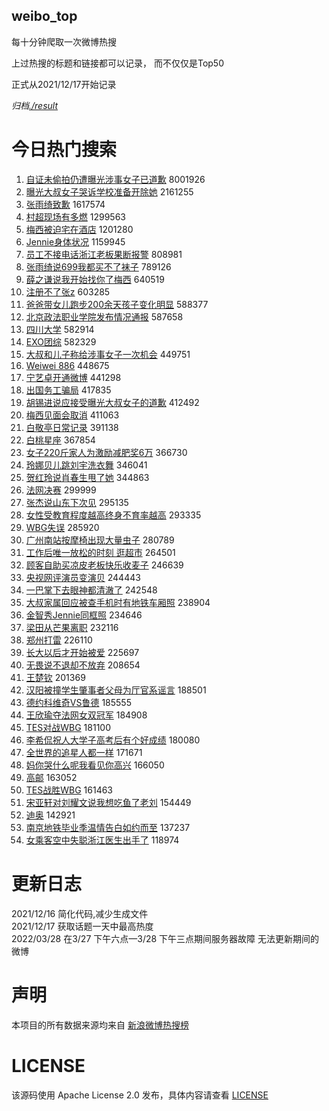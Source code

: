 weibo_top  
---
每十分钟爬取一次微博热搜  

上过热搜的标题和链接都可以记录， 而不仅仅是Top50

正式从2021/12/17开始记录  

*归档[./result](./result/)*

# 今日热门搜索  
1. [自证未偷拍仍遭曝光涉事女子已道歉](https://s.weibo.com//weibo?q=%23%E8%87%AA%E8%AF%81%E6%9C%AA%E5%81%B7%E6%8B%8D%E4%BB%8D%E9%81%AD%E6%9B%9D%E5%85%89%E6%B6%89%E4%BA%8B%E5%A5%B3%E5%AD%90%E5%B7%B2%E9%81%93%E6%AD%89%23&t=31&band_rank=1&Refer=top) 8001926
2. [曝光大叔女子哭诉学校准备开除她](https://s.weibo.com//weibo?q=%23%E6%9B%9D%E5%85%89%E5%A4%A7%E5%8F%94%E5%A5%B3%E5%AD%90%E5%93%AD%E8%AF%89%E5%AD%A6%E6%A0%A1%E5%87%86%E5%A4%87%E5%BC%80%E9%99%A4%E5%A5%B9%23&t=31&band_rank=1&Refer=top) 2161255
3. [张雨绮致歉](https://s.weibo.com//weibo?q=%E5%BC%A0%E9%9B%A8%E7%BB%AE%E8%87%B4%E6%AD%89&t=31&band_rank=1&Refer=top) 1617574
4. [村超现场有多燃](https://s.weibo.com//weibo?q=%23%E6%9D%91%E8%B6%85%E7%8E%B0%E5%9C%BA%E6%9C%89%E5%A4%9A%E7%87%83%23&t=31&band_rank=3&Refer=top) 1299563
5. [梅西被迫宅在酒店](https://s.weibo.com//weibo?q=%23%E6%A2%85%E8%A5%BF%E8%A2%AB%E8%BF%AB%E5%AE%85%E5%9C%A8%E9%85%92%E5%BA%97%23&t=31&band_rank=4&Refer=top) 1201280
6. [Jennie身体状况](https://s.weibo.com//weibo?q=%23Jennie%E8%BA%AB%E4%BD%93%E7%8A%B6%E5%86%B5%23&t=31&band_rank=5&Refer=top) 1159945
7. [员工不接电话浙江老板果断报警](https://s.weibo.com//weibo?q=%23%E5%91%98%E5%B7%A5%E4%B8%8D%E6%8E%A5%E7%94%B5%E8%AF%9D%E6%B5%99%E6%B1%9F%E8%80%81%E6%9D%BF%E6%9E%9C%E6%96%AD%E6%8A%A5%E8%AD%A6%23&t=31&band_rank=7&Refer=top) 808981
8. [张雨绮说699我都买不了袜子](https://s.weibo.com//weibo?q=%23%E5%BC%A0%E9%9B%A8%E7%BB%AE%E8%AF%B4699%E6%88%91%E9%83%BD%E4%B9%B0%E4%B8%8D%E4%BA%86%E8%A2%9C%E5%AD%90%23&t=31&band_rank=5&Refer=top) 789126
9. [薛之谦说我开始找你了梅西](https://s.weibo.com//weibo?q=%23%E8%96%9B%E4%B9%8B%E8%B0%A6%E8%AF%B4%E6%88%91%E5%BC%80%E5%A7%8B%E6%89%BE%E4%BD%A0%E4%BA%86%E6%A2%85%E8%A5%BF%23&t=31&band_rank=8&Refer=top) 640519
10. [注册不了张z](https://s.weibo.com//weibo?q=%23%E6%B3%A8%E5%86%8C%E4%B8%8D%E4%BA%86%E5%BC%A0z%23&t=31&band_rank=11&Refer=top) 603285
11. [爸爸带女儿跑步200余天孩子变化明显](https://s.weibo.com//weibo?q=%23%E7%88%B8%E7%88%B8%E5%B8%A6%E5%A5%B3%E5%84%BF%E8%B7%91%E6%AD%A5200%E4%BD%99%E5%A4%A9%E5%AD%A9%E5%AD%90%E5%8F%98%E5%8C%96%E6%98%8E%E6%98%BE%23&t=31&band_rank=9&Refer=top) 588377
12. [北京政法职业学院发布情况通报](https://s.weibo.com//weibo?q=%23%E5%8C%97%E4%BA%AC%E6%94%BF%E6%B3%95%E8%81%8C%E4%B8%9A%E5%AD%A6%E9%99%A2%E5%8F%91%E5%B8%83%E6%83%85%E5%86%B5%E9%80%9A%E6%8A%A5%23&t=31&band_rank=12&Refer=top) 587658
13. [四川大学](https://s.weibo.com//weibo?q=%E5%9B%9B%E5%B7%9D%E5%A4%A7%E5%AD%A6&t=31&band_rank=13&Refer=top) 582914
14. [EXO团综](https://s.weibo.com//weibo?q=EXO%E5%9B%A2%E7%BB%BC&t=31&band_rank=9&Refer=top) 582329
15. [大叔和儿子称给涉事女子一次机会](https://s.weibo.com//weibo?q=%23%E5%A4%A7%E5%8F%94%E5%92%8C%E5%84%BF%E5%AD%90%E7%A7%B0%E7%BB%99%E6%B6%89%E4%BA%8B%E5%A5%B3%E5%AD%90%E4%B8%80%E6%AC%A1%E6%9C%BA%E4%BC%9A%23&t=31&band_rank=16&Refer=top) 449751
16. [Weiwei 886](https://s.weibo.com//weibo?q=Weiwei%20886&t=31&band_rank=13&Refer=top) 448675
17. [宁艺卓开通微博](https://s.weibo.com//weibo?q=%23%E5%AE%81%E8%89%BA%E5%8D%93%E5%BC%80%E9%80%9A%E5%BE%AE%E5%8D%9A%23&t=31&band_rank=16&Refer=top) 441298
18. [出国务工骗局](https://s.weibo.com//weibo?q=%23%E5%87%BA%E5%9B%BD%E5%8A%A1%E5%B7%A5%E9%AA%97%E5%B1%80%23&t=31&band_rank=15&Refer=top) 417835
19. [胡锡进说应接受曝光大叔女子的道歉](https://s.weibo.com//weibo?q=%23%E8%83%A1%E9%94%A1%E8%BF%9B%E8%AF%B4%E5%BA%94%E6%8E%A5%E5%8F%97%E6%9B%9D%E5%85%89%E5%A4%A7%E5%8F%94%E5%A5%B3%E5%AD%90%E7%9A%84%E9%81%93%E6%AD%89%23&t=31&band_rank=16&Refer=top) 412492
20. [梅西见面会取消](https://s.weibo.com//weibo?q=%23%E6%A2%85%E8%A5%BF%E8%A7%81%E9%9D%A2%E4%BC%9A%E5%8F%96%E6%B6%88%23&t=31&band_rank=12&Refer=top) 411063
21. [白敬亭日常记录](https://s.weibo.com//weibo?q=%E7%99%BD%E6%95%AC%E4%BA%AD%E6%97%A5%E5%B8%B8%E8%AE%B0%E5%BD%95&t=31&band_rank=15&Refer=top) 391138
22. [白桃星座](https://s.weibo.com//weibo?q=%E7%99%BD%E6%A1%83%E6%98%9F%E5%BA%A7&t=31&band_rank=19&Refer=top) 367854
23. [女子220斤家人为激励减肥奖6万](https://s.weibo.com//weibo?q=%23%E5%A5%B3%E5%AD%90220%E6%96%A4%E5%AE%B6%E4%BA%BA%E4%B8%BA%E6%BF%80%E5%8A%B1%E5%87%8F%E8%82%A5%E5%A5%966%E4%B8%87%23&t=31&band_rank=19&Refer=top) 366730
24. [玲娜贝儿跳刘宇洗衣舞](https://s.weibo.com//weibo?q=%23%E7%8E%B2%E5%A8%9C%E8%B4%9D%E5%84%BF%E8%B7%B3%E5%88%98%E5%AE%87%E6%B4%97%E8%A1%A3%E8%88%9E%23&t=31&band_rank=23&Refer=top) 346041
25. [贺红玲说肖春生甩了她](https://s.weibo.com//weibo?q=%23%E8%B4%BA%E7%BA%A2%E7%8E%B2%E8%AF%B4%E8%82%96%E6%98%A5%E7%94%9F%E7%94%A9%E4%BA%86%E5%A5%B9%23&t=31&band_rank=21&Refer=top) 344863
26. [法网决赛](https://s.weibo.com//weibo?q=%E6%B3%95%E7%BD%91%E5%86%B3%E8%B5%9B&t=31&band_rank=25&Refer=top) 299999
27. [张杰说山东下次见](https://s.weibo.com//weibo?q=%23%E5%BC%A0%E6%9D%B0%E8%AF%B4%E5%B1%B1%E4%B8%9C%E4%B8%8B%E6%AC%A1%E8%A7%81%23&t=31&band_rank=21&Refer=top) 295135
28. [女性受教育程度越高终身不育率越高](https://s.weibo.com//weibo?q=%23%E5%A5%B3%E6%80%A7%E5%8F%97%E6%95%99%E8%82%B2%E7%A8%8B%E5%BA%A6%E8%B6%8A%E9%AB%98%E7%BB%88%E8%BA%AB%E4%B8%8D%E8%82%B2%E7%8E%87%E8%B6%8A%E9%AB%98%23&t=31&band_rank=26&Refer=top) 293335
29. [WBG失误](https://s.weibo.com//weibo?q=%23WBG%E5%A4%B1%E8%AF%AF%23&t=31&band_rank=28&Refer=top) 285920
30. [广州南站按摩椅出现大量虫子](https://s.weibo.com//weibo?q=%23%E5%B9%BF%E5%B7%9E%E5%8D%97%E7%AB%99%E6%8C%89%E6%91%A9%E6%A4%85%E5%87%BA%E7%8E%B0%E5%A4%A7%E9%87%8F%E8%99%AB%E5%AD%90%23&t=31&band_rank=22&Refer=top) 280789
31. [工作后唯一放松的时刻 逛超市](https://s.weibo.com//weibo?q=%E5%B7%A5%E4%BD%9C%E5%90%8E%E5%94%AF%E4%B8%80%E6%94%BE%E6%9D%BE%E7%9A%84%E6%97%B6%E5%88%BB%20%E9%80%9B%E8%B6%85%E5%B8%82&t=31&band_rank=30&Refer=top) 264501
32. [顾客自助买凉皮老板快乐收麦子](https://s.weibo.com//weibo?q=%23%E9%A1%BE%E5%AE%A2%E8%87%AA%E5%8A%A9%E4%B9%B0%E5%87%89%E7%9A%AE%E8%80%81%E6%9D%BF%E5%BF%AB%E4%B9%90%E6%94%B6%E9%BA%A6%E5%AD%90%23&t=31&band_rank=29&Refer=top) 246639
33. [央视网评演员变演贝](https://s.weibo.com//weibo?q=%23%E5%A4%AE%E8%A7%86%E7%BD%91%E8%AF%84%E6%BC%94%E5%91%98%E5%8F%98%E6%BC%94%E8%B4%9D%23&t=31&band_rank=30&Refer=top) 244443
34. [一巴掌下去眼神都清澈了](https://s.weibo.com//weibo?q=%E4%B8%80%E5%B7%B4%E6%8E%8C%E4%B8%8B%E5%8E%BB%E7%9C%BC%E7%A5%9E%E9%83%BD%E6%B8%85%E6%BE%88%E4%BA%86&t=31&band_rank=35&Refer=top) 242548
35. [大叔家属回应被查手机时有地铁车厢照](https://s.weibo.com//weibo?q=%23%E5%A4%A7%E5%8F%94%E5%AE%B6%E5%B1%9E%E5%9B%9E%E5%BA%94%E8%A2%AB%E6%9F%A5%E6%89%8B%E6%9C%BA%E6%97%B6%E6%9C%89%E5%9C%B0%E9%93%81%E8%BD%A6%E5%8E%A2%E7%85%A7%23&t=31&band_rank=23&Refer=top) 238904
36. [金智秀Jennie同框照](https://s.weibo.com//weibo?q=%23%E9%87%91%E6%99%BA%E7%A7%80Jennie%E5%90%8C%E6%A1%86%E7%85%A7%23&t=31&band_rank=37&Refer=top) 234646
37. [梁田从芒果离职](https://s.weibo.com//weibo?q=%23%E6%A2%81%E7%94%B0%E4%BB%8E%E8%8A%92%E6%9E%9C%E7%A6%BB%E8%81%8C%23&t=31&band_rank=33&Refer=top) 232116
38. [郑州打雷](https://s.weibo.com//weibo?q=%E9%83%91%E5%B7%9E%E6%89%93%E9%9B%B7&t=31&band_rank=36&Refer=top) 226110
39. [长大以后才开始被爱](https://s.weibo.com//weibo?q=%23%E9%95%BF%E5%A4%A7%E4%BB%A5%E5%90%8E%E6%89%8D%E5%BC%80%E5%A7%8B%E8%A2%AB%E7%88%B1%23&t=31&band_rank=34&Refer=top) 225697
40. [无畏说不退却不放弃](https://s.weibo.com//weibo?q=%23%E6%97%A0%E7%95%8F%E8%AF%B4%E4%B8%8D%E9%80%80%E5%8D%B4%E4%B8%8D%E6%94%BE%E5%BC%83%23&t=31&band_rank=35&Refer=top) 208654
41. [王楚钦](https://s.weibo.com//weibo?q=%E7%8E%8B%E6%A5%9A%E9%92%A6&t=31&band_rank=36&Refer=top) 201369
42. [汉阳被撞学生肇事者父母为厅官系谣言](https://s.weibo.com//weibo?q=%23%E6%B1%89%E9%98%B3%E8%A2%AB%E6%92%9E%E5%AD%A6%E7%94%9F%E8%82%87%E4%BA%8B%E8%80%85%E7%88%B6%E6%AF%8D%E4%B8%BA%E5%8E%85%E5%AE%98%E7%B3%BB%E8%B0%A3%E8%A8%80%23&t=31&band_rank=40&Refer=top) 188501
43. [德约科维奇VS鲁德](https://s.weibo.com//weibo?q=%23%E5%BE%B7%E7%BA%A6%E7%A7%91%E7%BB%B4%E5%A5%87VS%E9%B2%81%E5%BE%B7%23&t=31&band_rank=38&Refer=top) 185555
44. [王欣瑜夺法网女双冠军](https://s.weibo.com//weibo?q=%23%E7%8E%8B%E6%AC%A3%E7%91%9C%E5%A4%BA%E6%B3%95%E7%BD%91%E5%A5%B3%E5%8F%8C%E5%86%A0%E5%86%9B%23&t=31&band_rank=40&Refer=top) 184908
45. [TES对战WBG](https://s.weibo.com//weibo?q=%23TES%E5%AF%B9%E6%88%98WBG%23&t=31&band_rank=40&Refer=top) 181100
46. [李希侃祝人大学子高考后有个好成绩](https://s.weibo.com//weibo?q=%E6%9D%8E%E5%B8%8C%E4%BE%83%E7%A5%9D%E4%BA%BA%E5%A4%A7%E5%AD%A6%E5%AD%90%E9%AB%98%E8%80%83%E5%90%8E%E6%9C%89%E4%B8%AA%E5%A5%BD%E6%88%90%E7%BB%A9&t=31&band_rank=42&Refer=top) 180080
47. [全世界的追星人都一样](https://s.weibo.com//weibo?q=%23%E5%85%A8%E4%B8%96%E7%95%8C%E7%9A%84%E8%BF%BD%E6%98%9F%E4%BA%BA%E9%83%BD%E4%B8%80%E6%A0%B7%23&t=31&band_rank=43&Refer=top) 171671
48. [妈你哭什么呢我看见你高兴](https://s.weibo.com//weibo?q=%23%E5%A6%88%E4%BD%A0%E5%93%AD%E4%BB%80%E4%B9%88%E5%91%A2%E6%88%91%E7%9C%8B%E8%A7%81%E4%BD%A0%E9%AB%98%E5%85%B4%23&t=31&band_rank=44&Refer=top) 166050
49. [高邮](https://s.weibo.com//weibo?q=%E9%AB%98%E9%82%AE&t=31&band_rank=37&Refer=top) 163052
50. [TES战胜WBG](https://s.weibo.com//weibo?q=TES%E6%88%98%E8%83%9CWBG&t=31&band_rank=47&Refer=top) 161463
51. [宋亚轩对刘耀文说我想吃鱼了老刘](https://s.weibo.com//weibo?q=%23%E5%AE%8B%E4%BA%9A%E8%BD%A9%E5%AF%B9%E5%88%98%E8%80%80%E6%96%87%E8%AF%B4%E6%88%91%E6%83%B3%E5%90%83%E9%B1%BC%E4%BA%86%E8%80%81%E5%88%98%23&t=31&band_rank=47&Refer=top) 154449
52. [迪奥](https://s.weibo.com//weibo?q=%E8%BF%AA%E5%A5%A5&t=31&band_rank=50&Refer=top) 142921
53. [南京地铁毕业季温情告白如约而至](https://s.weibo.com//weibo?q=%23%E5%8D%97%E4%BA%AC%E5%9C%B0%E9%93%81%E6%AF%95%E4%B8%9A%E5%AD%A3%E6%B8%A9%E6%83%85%E5%91%8A%E7%99%BD%E5%A6%82%E7%BA%A6%E8%80%8C%E8%87%B3%23&t=31&band_rank=50&Refer=top) 137237
54. [女乘客空中失聪浙江医生出手了](https://s.weibo.com//weibo?q=%23%E5%A5%B3%E4%B9%98%E5%AE%A2%E7%A9%BA%E4%B8%AD%E5%A4%B1%E8%81%AA%E6%B5%99%E6%B1%9F%E5%8C%BB%E7%94%9F%E5%87%BA%E6%89%8B%E4%BA%86%23&t=31&band_rank=45&Refer=top) 118974
# 更新日志  
2021/12/16  简化代码,减少生成文件  
2021/12/17  获取话题一天中最高热度  
2022/03/28  在3/27 下午六点—3/28 下午三点期间服务器故障 无法更新期间的微博  
# 声明  
本项目的所有数据来源均来自 [新浪微博热搜榜](https://s.weibo.com/top/summary)  

# LICENSE
该源码使用 Apache License 2.0 发布，具体内容请查看 [LICENSE](./LICENSE)
